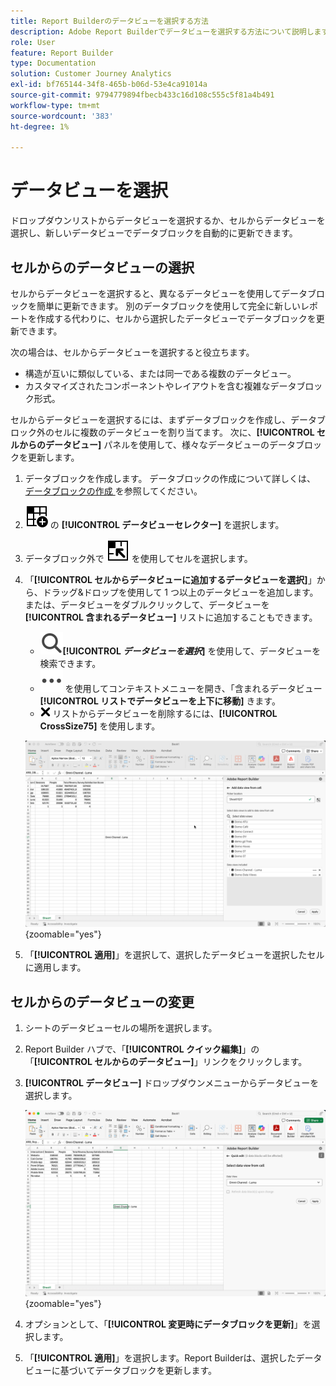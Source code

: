 ```yaml
---
title: Report Builderのデータビューを選択する方法
description: Adobe Report Builderでデータビューを選択する方法について説明します
role: User
feature: Report Builder
type: Documentation
solution: Customer Journey Analytics
exl-id: bf765144-34f8-465b-b06d-53e4ca91014a
source-git-commit: 9794779894fbecb433c16d108c555c5f81a4b491
workflow-type: tm+mt
source-wordcount: '383'
ht-degree: 1%

---
```


# データビューを選択

ドロップダウンリストからデータビューを選択するか、セルからデータビューを選択し、新しいデータビューでデータブロックを自動的に更新できます。

## セルからのデータビューの選択

セルからデータビューを選択すると、異なるデータビューを使用してデータブロックを簡単に更新できます。 別のデータブロックを使用して完全に新しいレポートを作成する代わりに、セルから選択したデータビューでデータブロックを更新できます。

次の場合は、セルからデータビューを選択すると役立ちます。

* 構造が互いに類似している、または同一である複数のデータビュー。
* カスタマイズされたコンポーネントやレイアウトを含む複雑なデータブロック形式。

セルからデータビューを選択するには、まずデータブロックを作成し、データブロック外のセルに複数のデータビューを割り当てます。 次に、**[!UICONTROL セルからのデータビュー]** パネルを使用して、様々なデータビューのデータブロックを更新します。

1. データブロックを作成します。 データブロックの作成について詳しくは、[ データブロックの作成 ](/help/report-builder/create-a-data-block.md) を参照してください。

1. ![ データビュー ](/help/assets/icons/DataViewSelector.svg) の **[!UICONTROL データビューセレクター]** を選択します。

1. データブロック外で ![DataBlockSelector](/help/assets/icons/DataBlockSelector.svg) を使用してセルを選択します。

1. 「**[!UICONTROL セルからデータビューに追加するデータビューを選択]**」から、ドラッグ&amp;ドロップを使用して 1 つ以上のデータビューを追加します。 または、データビューをダブルクリックして、データビューを **[!UICONTROL 含まれるデータビュー]** リストに追加することもできます。

   * ![ 検索 ](/help/assets/icons/Search.svg)**[!UICONTROL _データビューを選択_]** を使用して、データビューを検索できます。
   * ![MoreSmall](/help/assets/icons/MoreSmall.svg) を使用してコンテキストメニューを開き、「含まれるデータビュー **[!UICONTROL リストでデータビューを上下に移動]** きます。
   * ![ 含まれるデータビュー ](/help/assets/icons/CrossSize75.svg) リストからデータビューを削除するには、**[!UICONTROL CrossSize75]** を使用します。

   ![ セルからデータビューを選択 ](assets/dataviews-from-a-cell.png){zoomable="yes"}

1. 「**[!UICONTROL 適用]**」を選択して、選択したデータビューを選択したセルに適用します。


## セルからのデータビューの変更

1. シートのデータビューセルの場所を選択します。
1. Report Builder ハブで、「**[!UICONTROL クイック編集]**」の「**[!UICONTROL セルからのデータビュー]**」リンクをクリックします。
1. **[!UICONTROL データビュー]** ドロップダウンメニューからデータビューを選択します。

   ![ セルからのデータビューの変更 ](assets/change-data-view-from-cell.png){zoomable="yes"}
1. オプションとして、「**[!UICONTROL 変更時にデータブロックを更新]**」を選択します。

1. 「**[!UICONTROL 適用]**」を選択します。Report Builderは、選択したデータビューに基づいてデータブロックを更新します。
